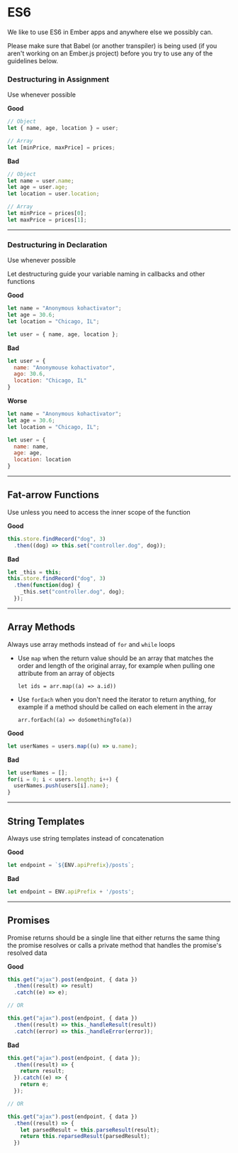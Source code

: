 # ES6

We like to use ES6 in Ember apps and anywhere else we possibly can.

Please make sure that Babel (or another transpiler) is being used (if you aren't working on an Ember.js project) before you try to use any of the guidelines below.

### Destructuring in Assignment
Use whenever possible

**Good**
```javascript
// Object
let { name, age, location } = user;

// Array
let [minPrice, maxPrice] = prices;
```
**Bad**
```javascript
// Object
let name = user.name;
let age = user.age;
let location = user.location;

// Array
let minPrice = prices[0];
let maxPrice = prices[1];
```

---

### Destructuring in Declaration
Use whenever possible

Let destructuring guide your variable naming in callbacks and other functions

**Good**
```javascript
let name = "Anonymous kohactivator";
let age = 30.6;
let location = "Chicago, IL";

let user = { name, age, location };
```
**Bad**
```javascript
let user = {
  name: "Anonymouse kohactivator",
  ago: 30.6,
  location: "Chicago, IL"
}
```
**Worse**
```javascript
let name = "Anonymous kohactivator";
let age = 30.6;
let location = "Chicago, IL";

let user = {
  name: name,
  age: age,
  location: location
}
```

---

## Fat-arrow Functions
Use unless you need to access the inner scope of the function

**Good**
```javascript
this.store.findRecord("dog", 3)
  .then((dog) => this.set("controller.dog", dog));
```
**Bad**
```javascript
let _this = this;
this.store.findRecord("dog", 3)
  .then(function(dog) {
    _this.set("controller.dog", dog);
  });
```

---

## Array Methods
Always use array methods instead of `for` and `while` loops

- Use `map` when the return value should be an array that matches the order and length of the original array, for example when pulling one attribute from an array of objects

  `let ids = arr.map((a) => a.id))`

- Use `forEach` when you don't need the iterator to return anything, for example if a method should be called on each element in the array

  `arr.forEach((a) => doSomethingTo(a))`

**Good**
```javascript
let userNames = users.map((u) => u.name);
```
**Bad**
```javascript
let userNames = [];
for(i = 0; i < users.length; i++) {
  userNames.push(users[i].name);
}
```

---

## String Templates
Always use string templates instead of concatenation

**Good**
```javascript
let endpoint = `${ENV.apiPrefix}/posts`;
```
**Bad**
```javascript
let endpoint = ENV.apiPrefix + '/posts';
```

---

## Promises

Promise returns should be a single line that either returns the same thing the promise resolves or calls a private method that handles the promise's resolved data

**Good**
```javascript
this.get("ajax").post(endpoint, { data })
  .then((result) => result)
  .catch((e) => e);

// OR

this.get("ajax").post(endpoint, { data })
  .then((result) => this._handleResult(result))
  .catch((error) => this._handleError(error));
```
**Bad**
```javascript
this.get("ajax").post(endpoint, { data });
  .then((result) => {
    return result;
  }).catch((e) => {
    return e;
  });

// OR

this.get("ajax").post(endpoint, { data })
  .then((result) => {
    let parsedResult = this.parseResult(result);
    return this.reparsedResult(parsedResult);
  })
```
